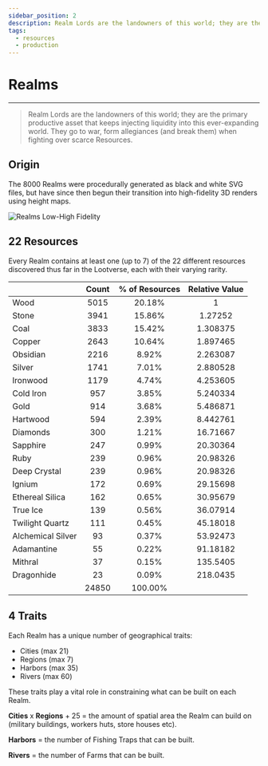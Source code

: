 ```yaml
---
sidebar_position: 2
description: Realm Lords are the landowners of this world; they are the primary productive asset that keeps injecting liquidity into this ever-expanding Lootverse. They go to war, form allegiances (and break them) over fighting over scarce resources.
tags:
  - resources
  - production
---
```


# Realms
---

> Realm Lords are the landowners of this world; they are the primary productive asset that keeps injecting liquidity into this ever-expanding world. They go to war, form allegiances (and break them) when fighting over scarce Resources.

## Origin

The 8000 Realms were procedurally generated as black and white SVG files, but have since then begun their transition into high-fidelity 3D renders using height maps. 

![Realms Low-High Fidelity](/img/game/realms-low-fid.png)


 ## 22 Resources

Every Realm contains at least one (up to 7) of the 22 different resources discovered thus far in the Lootverse, each with their varying rarity.

|                   | Count | % of Resources | Relative Value |
|-------------------|:-----:|:--------------:|:--------------:|
| Wood              |  5015 |     20.18%     |        1       |
| Stone             |  3941 |     15.86%     |     1.27252    |
| Coal              |  3833 |     15.42%     |    1.308375    |
| Copper            |  2643 |     10.64%     |    1.897465    |
| Obsidian          |  2216 |      8.92%     |    2.263087    |
| Silver            |  1741 |      7.01%     |    2.880528    |
| Ironwood          |  1179 |      4.74%     |    4.253605    |
| Cold Iron         |  957  |      3.85%     |    5.240334    |
| Gold              |  914  |      3.68%     |    5.486871    |
| Hartwood          |  594  |      2.39%     |    8.442761    |
| Diamonds          |  300  |      1.21%     |    16.71667    |
| Sapphire          |  247  |      0.99%     |    20.30364    |
| Ruby              |  239  |      0.96%     |    20.98326    |
| Deep Crystal      |  239  |      0.96%     |    20.98326    |
| Ignium            |  172  |      0.69%     |    29.15698    |
| Ethereal Silica   |  162  |      0.65%     |    30.95679    |
| True Ice          |  139  |      0.56%     |    36.07914    |
| Twilight Quartz   |  111  |      0.45%     |    45.18018    |
| Alchemical Silver |   93  |      0.37%     |    53.92473    |
| Adamantine        |   55  |      0.22%     |    91.18182    |
| Mithral           |   37  |      0.15%     |    135.5405    |
| Dragonhide        |   23  |      0.09%     |    218.0435    |
|                   | 24850 |     100.00%    |                |

## 4 Traits

Each Realm has a unique number of geographical traits: 
- Cities (max 21) 
- Regions (max 7)
- Harbors (max 35)
- Rivers (max 60)

These traits play a vital role in constraining what can be built on each Realm. 

**Cities** x **Regions** + 25 = the amount of spatial area the Realm can build on (military buildings, workers huts, store houses etc).

**Harbors** = the number of Fishing Traps that can be built.

**Rivers** = the number of Farms that can be built. 


